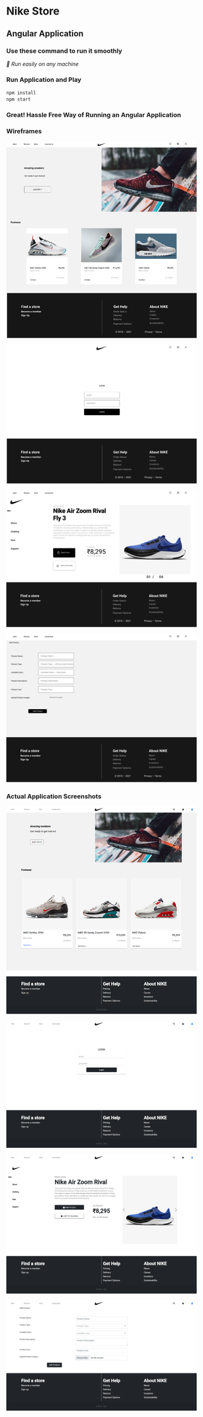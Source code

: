 # Nike Store

## Angular Application

### Use these command to run it smoothly

_👀 Run easily on any machine_

### Run Application and Play

```bash
npm install
npm start
```

### Great! Hassle Free Way of Running an Angular Application

### Wireframes

![First](https://github.com/fruxc/NikeStore/blob/master/src/assets/Figma/frame-1.png?raw=true "first")

![Second](https://github.com/fruxc/NikeStore/blob/master/src/assets/Figma/frame-2.png?raw=true "second")

![Third](https://github.com/fruxc/NikeStore/blob/master/src/assets/Figma/frame-3.png?raw=true "third")

![Forth](https://github.com/fruxc/NikeStore/blob/master/src/assets/Figma/frame-4.png?raw=true "forth")

### Actual Application Screenshots

![First](https://github.com/fruxc/NikeStore/blob/master/src/assets/Screenshot/Nike-1.png?raw=true "first")

![Second](https://github.com/fruxc/NikeStore/blob/master/src/assets/Screenshot/Nike-2.png?raw=true "second")

![Third](https://github.com/fruxc/NikeStore/blob/master/src/assets/Screenshot/Nike-3.png?raw=true "third")

![Forth](https://github.com/fruxc/NikeStore/blob/master/src/assets/Screenshot/Nike-4.png?raw=true "forth")
